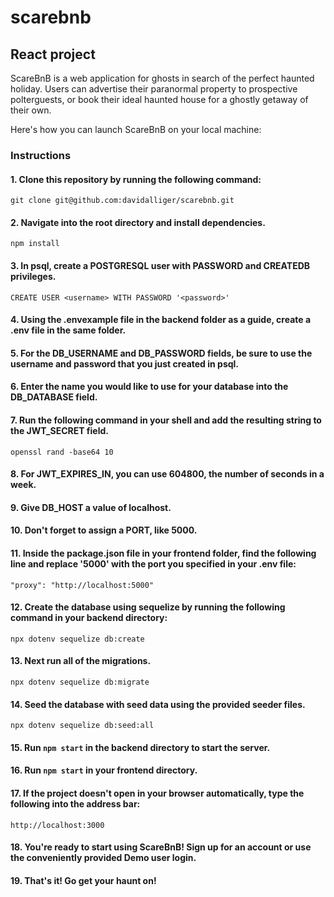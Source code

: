 # scarebnb
## React project

ScareBnB is a web application for ghosts in search of the perfect haunted holiday. Users can advertise their paranormal property to prospective polterguests, or book their ideal haunted house for a ghostly getaway of their own.

Here's how you can launch ScareBnB on your local machine:

### Instructions

#### 1. Clone this repository by running the following command:
```
git clone git@github.com:davidalliger/scarebnb.git
```
#### 2. Navigate into the root directory and install dependencies.
```
npm install
```
#### 3. In psql, create a POSTGRESQL user with PASSWORD and CREATEDB privileges.
```
CREATE USER <username> WITH PASSWORD '<password>'
```
#### 4. Using the .envexample file in the backend folder as a guide, create a .env file in the same folder.
#### 5. For the DB_USERNAME and DB_PASSWORD fields, be sure to use the username and password that you just created in psql. 
#### 6. Enter the name you would like to use for your database into the DB_DATABASE field.
#### 7. Run the following command in your shell and add the resulting string to the JWT_SECRET field.
```
openssl rand -base64 10
```
#### 8. For JWT_EXPIRES_IN, you can use 604800, the number of seconds in a week.
#### 9. Give DB_HOST a value of localhost.
#### 10. Don't forget to assign a PORT, like 5000.
#### 11. Inside the package.json file in your frontend folder, find the following line and replace '5000' with the port you specified in your .env file:
```
"proxy": "http://localhost:5000"
```
#### 12. Create the database using sequelize by running the following command in your backend directory:
```
npx dotenv sequelize db:create
```
#### 13. Next run all of the migrations.
```
npx dotenv sequelize db:migrate
```
#### 14. Seed the database with seed data using the provided seeder files.
```
npx dotenv sequelize db:seed:all
```
#### 15. Run ```npm start``` in the backend directory to start the server.
#### 16. Run ```npm start``` in your frontend directory. 
#### 17. If the project doesn't open in your browser automatically, type the following into the address bar:
```
http://localhost:3000
```
#### 18. You're ready to start using ScareBnB! Sign up for an account or use the conveniently provided Demo user login.
#### 19. That's it! Go get your haunt on!

